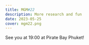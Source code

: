 ```yaml
---
title: MGM#22
description: More research and fun
date: 2023-05-25
cover: mgm22.png
---
```


See you at 19:00 at Pirate Bay Phuket!

<!-- <youtube-embed video="IHFxam20-sA"></youtube-embed> -->
